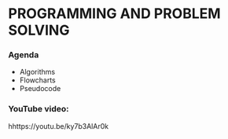 # PROGRAMMING AND PROBLEM SOLVING

### Agenda
- Algorithms
- Flowcharts
- Pseudocode

### YouTube video:
hhttps://youtu.be/ky7b3AlAr0k